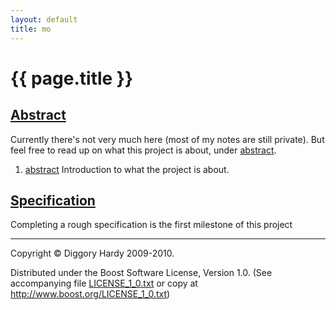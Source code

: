 ```yaml
---
layout: default
title: mo
---
```

{{ page.title }}
================

[Abstract](abstract/)
-------------

Currently there's not very much here (most of my notes are still private). But feel free to read
up on what this project is about, under [abstract](abstract/).

1.  [abstract](abstract/) Introduction to what the project is about.


[Specification](spec/)
-----------------

Completing a rough specification is the first milestone of this project

---

Copyright © Diggory Hardy 2009-2010.

Distributed under the Boost Software License, Version 1.0.
(See accompanying file [LICENSE_1_0.txt]({{site.root}}/LICENSE_1_0.txt) or copy at <http://www.boost.org/LICENSE_1_0.txt>)
